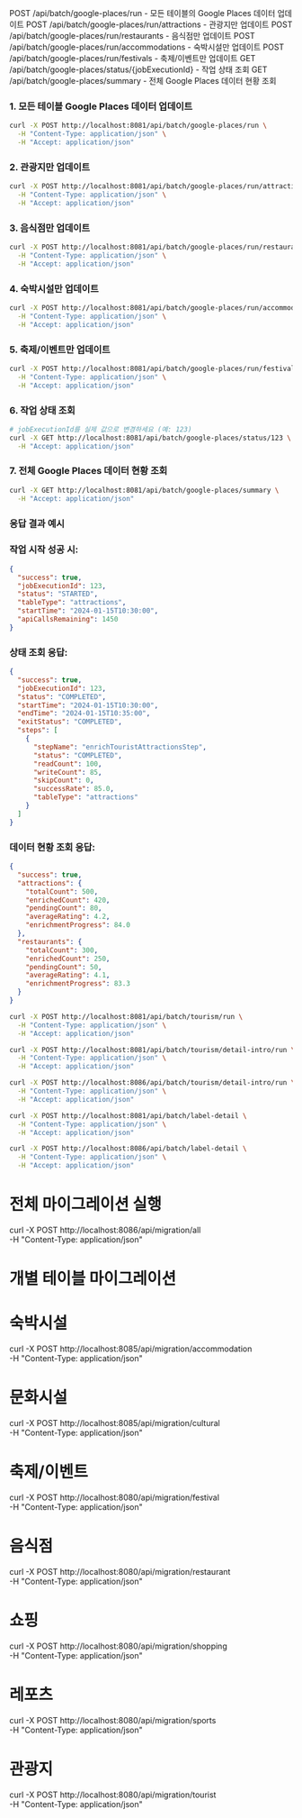 POST /api/batch/google-places/run - 모든 테이블의 Google Places 데이터 업데이트
POST /api/batch/google-places/run/attractions - 관광지만 업데이트
POST /api/batch/google-places/run/restaurants - 음식점만 업데이트
POST /api/batch/google-places/run/accommodations - 숙박시설만 업데이트
POST /api/batch/google-places/run/festivals - 축제/이벤트만 업데이트
GET /api/batch/google-places/status/{jobExecutionId} - 작업 상태 조회
GET /api/batch/google-places/summary - 전체 Google Places 데이터 현황 조회


### 1. 모든 테이블 Google Places 데이터 업데이트

```bash
curl -X POST http://localhost:8081/api/batch/google-places/run \
  -H "Content-Type: application/json" \
  -H "Accept: application/json"
```

### 2. 관광지만 업데이트

```bash
curl -X POST http://localhost:8081/api/batch/google-places/run/attractions \
  -H "Content-Type: application/json" \
  -H "Accept: application/json"
```

### 3. 음식점만 업데이트

```bash
curl -X POST http://localhost:8081/api/batch/google-places/run/restaurants \
  -H "Content-Type: application/json" \
  -H "Accept: application/json"
```

### 4. 숙박시설만 업데이트

```bash
curl -X POST http://localhost:8081/api/batch/google-places/run/accommodations \
  -H "Content-Type: application/json" \
  -H "Accept: application/json"
```

### 5. 축제/이벤트만 업데이트

```bash
curl -X POST http://localhost:8081/api/batch/google-places/run/festivals \
  -H "Content-Type: application/json" \
  -H "Accept: application/json"
```

### 6. 작업 상태 조회

```bash
# jobExecutionId를 실제 값으로 변경하세요 (예: 123)
curl -X GET http://localhost:8081/api/batch/google-places/status/123 \
  -H "Accept: application/json"
```

### 7. 전체 Google Places 데이터 현황 조회

```bash
curl -X GET http://localhost:8081/api/batch/google-places/summary \
  -H "Accept: application/json"
```

### 응답 결과 예시

### 작업 시작 성공 시:
```json
{
  "success": true,
  "jobExecutionId": 123,
  "status": "STARTED",
  "tableType": "attractions",
  "startTime": "2024-01-15T10:30:00",
  "apiCallsRemaining": 1450
}
```

### 상태 조회 응답:
```json
{
  "success": true,
  "jobExecutionId": 123,
  "status": "COMPLETED",
  "startTime": "2024-01-15T10:30:00",
  "endTime": "2024-01-15T10:35:00",
  "exitStatus": "COMPLETED",
  "steps": [
    {
      "stepName": "enrichTouristAttractionsStep",
      "status": "COMPLETED",
      "readCount": 100,
      "writeCount": 85,
      "skipCount": 0,
      "successRate": 85.0,
      "tableType": "attractions"
    }
  ]
}
```

### 데이터 현황 조회 응답:
```json
{
  "success": true,
  "attractions": {
    "totalCount": 500,
    "enrichedCount": 420,
    "pendingCount": 80,
    "averageRating": 4.2,
    "enrichmentProgress": 84.0
  },
  "restaurants": {
    "totalCount": 300,
    "enrichedCount": 250,
    "pendingCount": 50,
    "averageRating": 4.1,
    "enrichmentProgress": 83.3
  }
}
```


```bash
curl -X POST http://localhost:8081/api/batch/tourism/run \
  -H "Content-Type: application/json" \
  -H "Accept: application/json"
```

```bash
curl -X POST http://localhost:8081/api/batch/tourism/detail-intro/run \
  -H "Content-Type: application/json" \
  -H "Accept: application/json"
```

```bash
curl -X POST http://localhost:8086/api/batch/tourism/detail-intro/run \
  -H "Content-Type: application/json" \
  -H "Accept: application/json"
```

```bash
curl -X POST http://localhost:8081/api/batch/label-detail \
  -H "Content-Type: application/json" \
  -H "Accept: application/json"
```
```bash
curl -X POST http://localhost:8086/api/batch/label-detail \
  -H "Content-Type: application/json" \
  -H "Accept: application/json"
```


# 전체 마이그레이션 실행
curl -X POST http://localhost:8086/api/migration/all \
-H "Content-Type: application/json"

# 개별 테이블 마이그레이션
# 숙박시설
curl -X POST http://localhost:8085/api/migration/accommodation \
-H "Content-Type: application/json"

# 문화시설
curl -X POST http://localhost:8085/api/migration/cultural \
-H "Content-Type: application/json"

# 축제/이벤트
curl -X POST http://localhost:8080/api/migration/festival \
-H "Content-Type: application/json"

# 음식점
curl -X POST http://localhost:8080/api/migration/restaurant \
-H "Content-Type: application/json"

# 쇼핑
curl -X POST http://localhost:8080/api/migration/shopping \
-H "Content-Type: application/json"

# 레포츠
curl -X POST http://localhost:8080/api/migration/sports \
-H "Content-Type: application/json"

# 관광지
curl -X POST http://localhost:8080/api/migration/tourist \
-H "Content-Type: application/json"